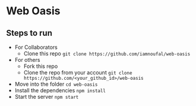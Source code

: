 # Web Oasis 

## Steps to run
- For Collaborators
  - Clone this repo `git clone https://github.com/iamnoufal/web-oasis`
- For others
  - Fork this repo
  - Clone the repo from your account `git clone https://github.com/<your_github_id>/web-oasis`
- Move into the folder `cd web-oasis`
- Install the dependencies `npm install`
- Start the server `npm start`
